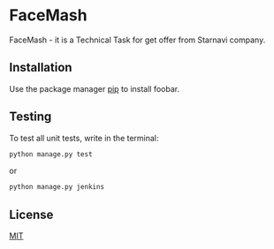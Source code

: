 # FaceMash
FaceMash - it is a Technical Task for get offer from Starnavi company. 

## Installation
Use the package manager [pip](https://pip.pypa.io/en/stable/) to install foobar.


## Testing
To test all unit tests, write in the terminal: 
```python
python manage.py test
```
or 
```python
python manage.py jenkins
```
## License
[MIT](https://choosealicense.com/licenses/mit/)